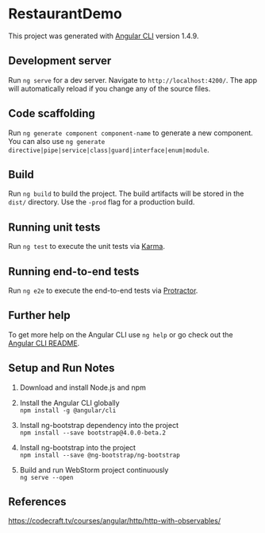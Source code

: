 # RestaurantDemo

This project was generated with [Angular CLI](https://github.com/angular/angular-cli) version 1.4.9.

## Development server

Run `ng serve` for a dev server. Navigate to `http://localhost:4200/`. The app will automatically reload if you change any of the source files.

## Code scaffolding

Run `ng generate component component-name` to generate a new component. You can also use `ng generate directive|pipe|service|class|guard|interface|enum|module`.

## Build

Run `ng build` to build the project. The build artifacts will be stored in the `dist/` directory. Use the `-prod` flag for a production build.

## Running unit tests

Run `ng test` to execute the unit tests via [Karma](https://karma-runner.github.io).

## Running end-to-end tests

Run `ng e2e` to execute the end-to-end tests via [Protractor](http://www.protractortest.org/).

## Further help

To get more help on the Angular CLI use `ng help` or go check out the [Angular CLI README](https://github.com/angular/angular-cli/blob/master/README.md).


## Setup and Run Notes

1. Download and install Node.js and npm  

2. Install the Angular CLI globally  
`npm install -g @angular/cli`

3. Install ng-bootstrap dependency into the project  
`npm install --save bootstrap@4.0.0-beta.2`

4. Install ng-bootstrap into the project  
`npm install --save @ng-bootstrap/ng-bootstrap`

5. Build and run WebStorm project continuously  
`ng serve --open`


## References
https://codecraft.tv/courses/angular/http/http-with-observables/
